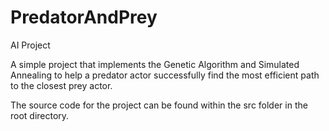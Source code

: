 # PredatorAndPrey
AI Project

A simple project that implements the Genetic Algorithm and Simulated Annealing to help a predator actor successfully find the most efficient path to the closest prey actor.

The source code for the project can be found within the src folder in the root directory.
